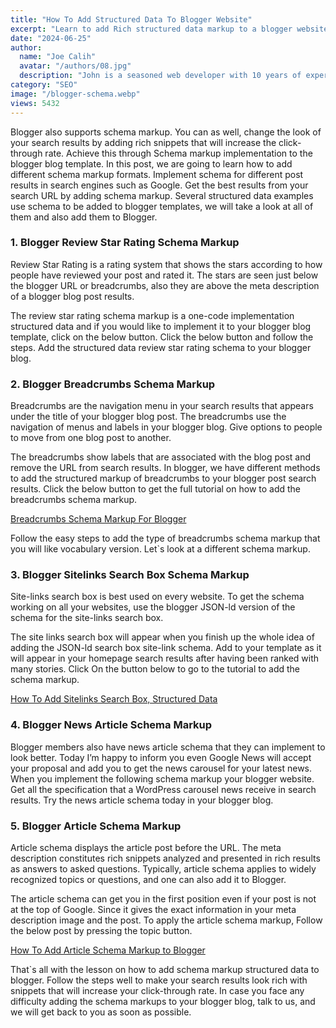 ```yaml
---
title: "How To Add Structured Data To Blogger Website"
excerpt: "Learn to add Rich structured data markup to a blogger website. Such structured data include star reviews and breadcrumbs markup-rich spinets."
date: "2024-06-25"
author:
  name: "Joe Calih"
  avatar: "/authors/08.jpg"
  description: "John is a seasoned web developer with 10 years of experience in React and Next.js."
category: "SEO"
image: "/blogger-schema.webp"
views: 5432
---
```



Blogger also supports schema markup. You can as well, change the look of your search results by adding rich snippets that will increase the click-through rate. Achieve this through Schema markup implementation to the blogger blog template. In this post, we are going to learn how to add different schema markup formats. Implement schema for different post results in search engines such as Google. Get the best results from your search URL by adding schema markup. Several structured data examples use schema to be added to blogger templates, we will take a look at all of them and also add them to Blogger.

### 1. Blogger Review Star Rating Schema Markup

Review Star Rating is a rating system that shows the stars according to how people have reviewed your post and rated it. The stars are seen just below the blogger URL or breadcrumbs, also they are above the meta description of a blogger blog post results.

The review star rating schema markup is a one-code implementation structured data and if you would like to implement it to your blogger blog template, click on the below button. Click the below button and follow the steps. Add the structured data review star rating schema to your blogger blog.

### 2. Blogger Breadcrumbs Schema Markup

Breadcrumbs are the navigation menu in your search results that appears under the title of your blogger blog post. The breadcrumbs use the navigation of menus and labels in your blogger blog. Give options to people to move from one blog post to another.

The breadcrumbs show labels that are associated with the blog post and remove the URL from search results. In blogger, we have different methods to add the structured markup of breadcrumbs to your blogger post search results. Click the below button to get the full tutorial on how to add the breadcrumbs schema markup.

[Breadcrumbs Schema Markup For Blogger](https://joecalih.co.ke/breadcrumbs-schema-markup-for-blogger-website/)

Follow the easy steps to add the type of breadcrumbs schema markup that you will like vocabulary version. Let`s look at a different schema markup.

### 3. Blogger Sitelinks Search Box Schema Markup

Site-links search box is best used on every website. To get the schema working on all your websites, use the blogger JSON-ld version of the schema for the site-links search box.

The site links search box will appear when you finish up the whole idea of adding the JSON-ld search box site-link schema. Add to your template as it will appear in your homepage search results after having been ranked with many stories. Click On the button below to go to the tutorial to add the schema markup.

[How To Add Sitelinks Search Box, Structured Data](https://joecalih.co.ke/sitelinks-search-structured-data-for-search-results/)

### 4. Blogger News Article Schema Markup

Blogger members also have news article schema that they can implement to look better. Today I’m happy to inform you even Google News will accept your proposal and add you to get the news carousel for your latest news. When you implement the following schema markup your blogger website. Get all the specification that a WordPress carousel news receive in search results. Try the news article schema today in your blogger blog.

### 5. Blogger Article Schema Markup

Article schema displays the article post before the URL. The meta description constitutes rich snippets analyzed and presented in rich results as answers to asked questions. Typically, article schema applies to widely recognized topics or questions, and one can also add it to Blogger.

The article schema can get you in the first position even if your post is not at the top of Google. Since it gives the exact information in your meta description image and the post. To apply the article schema markup, Follow the below post by pressing the topic button.

[How To Add Article Schema Markup to Blogger](https://joecalih.co.ke/how-to-add-article-schema-markup-to-blogger/)

That`s all with the lesson on how to add schema markup structured data to blogger. Follow the steps well to make your search results look rich with snippets that will increase your click-through rate. In case you face any difficulty adding the schema markups to your blogger blog, talk to us, and we will get back to you as soon as possible.
